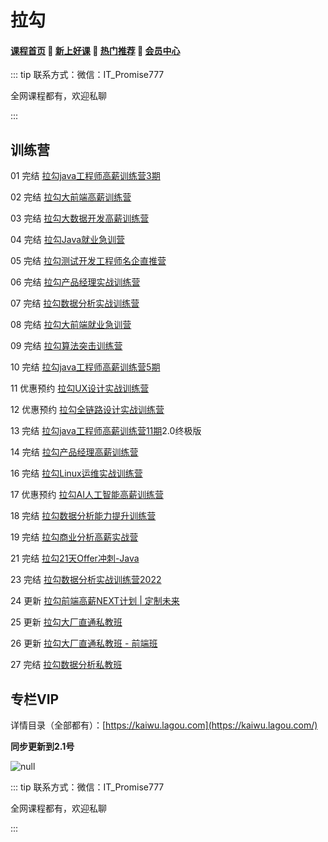 # 拉勾

#### [**课程首页**](../../README.md) 💖 [**新上好课**](./xshk.md) 💖 [**热门推荐**](./rmtj.md) 💖 [**会员中心**](./vip.md)

::: tip
联系方式：微信：IT_Promise777

全网课程都有，欢迎私聊

 

:::

## 训练营

01 完结 [拉勾java工程师高薪训练营3期](https://kaiwu.lagou.com/java_architect.html)

02 完结 [拉勾大前端高薪训练营](https://kaiwu.lagou.com/fe_enhancement.html)

03 完结 [拉勾大数据开发高薪训练营](https://kaiwu.lagou.com/data_enhancement.html)

04 完结 [拉勾Java就业急训营](https://kaiwu.lagou.com/java_basic.html)

05 完结 [拉勾测试开发工程师名企直推营](https://kaiwu.lagou.com/test_engineer.html)

06 完结 [拉勾产品经理实战训练营](https://kaiwu.lagou.com/pm_essential.html)

07 完结 [拉勾数据分析实战训练营](https://kaiwu.lagou.com/data_analysis.html)

08 完结 [拉勾大前端就业急训营](https://kaiwu.lagou.com/fe_essential.html)

09 完结 [拉勾算法突击训练营](https://kaiwu.lagou.com/suanfa.html)

10 完结 [拉勾java工程师高薪训练营5期](https://kaiwu.lagou.com/java_architect.html)

11 优惠预约 [拉勾UX设计实战训练营](https://kaiwu.lagou.com/ux_design.html)

12 优惠预约 [拉勾全链路设计实战训练营](https://kaiwu.lagou.com/whole_link.html)

13 完结 [拉勾java工程师高薪训练营11期](https://kaiwu.lagou.com/java_architect.html)2.0终极版

14 完结 [拉勾产品经理高薪训练营](https://edu.lagou.com/growth/sem/pm__enhancement.html)

16 完结 [拉勾Linux运维实战训练营](https://edu.lagou.com/growth/sem/operations.html)

17 优惠预约 [拉勾AI人工智能高薪训练营](https://edu.lagou.com/growth/sem/AI.html)

18 完结 [拉勾数据分析能力提升训练营](https://edu.lagou.com/growth/sem/analysis_promote.html)

19 完结 [拉勾商业分析高薪实战营](https://www.yuque.com/office/yuque/0/2022/pdf/2675213/1645583479916-f56a7453-4537-4f3b-84db-332ab5275e35.pdf?from=https%3A%2F%2Fwww.yuque.com%2Fxiedaimala%2Ffile%2Fpic%2Fedit)

21 完结 [拉勾21天Offer冲刺-Java](https://edu.lagou.com/kw/mocha/view/KYTVTXNG)

23 完结 [拉勾数据分析实战训练营2022](https://kaiwu.lagou.com/data_analysis.html)

24 更新 [拉勾前端高薪NEXT计划 | 定制未来](https://edu.lagou.com/growth/sem/fe-next.html)

25 更新 [拉勾大厂直通私教班](https://edu.lagou.com/growth/sem/offer.html)

26 更新 [拉勾大厂直通私教班 - 前端班](https://www.yuque.com/docs/share/9141058f-f30f-4c10-8232-39c1d745a951?#)

27 完结 [拉勾数据分析私教班](https://docs.qq.com/pdf/DYmZnZ0lEdEpjeUZD)

## 专栏VIP

详情目录（全部都有）：[https://kaiwu.lagou.com](https://kaiwu.lagou.com/)

**同步更新到2.1号**

![null](http://leaaiv.cn/media/202207//1657012589.8744888.png)



::: tip
联系方式：微信：IT_Promise777

全网课程都有，欢迎私聊

 

:::
